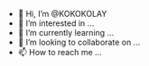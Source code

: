 - 👋 Hi, I’m @KOKOKOLAY
- 👀 I’m interested in ...
- 🌱 I’m currently learning ...
- 💞️ I’m looking to collaborate on ...
- 📫 How to reach me ...

<!---
KOKOKOLAY/KOKOKOLAY is a ✨ special ✨ repository because its `README.md` (this file) appears on your GitHub profile.
You can click the Preview link to take a look at your changes.
--->
